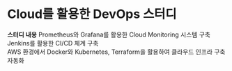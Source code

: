 # Cloud를 활용한 DevOps 스터디

**스터디 내용**
Prometheus와 Grafana를 활용한 Cloud Monitoring 시스템 구축   
Jenkins를 활용한 CI/CD 체계 구축   
AWS 환경에서 Docker와 Kubernetes, Terraform을 활용하여 클라우드 인프라 구축 자동화   

